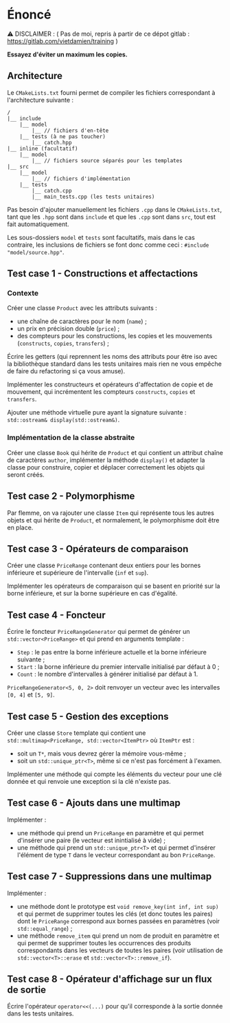 # Énoncé
⚠️ DISCLAIMER : ( Pas de moi, repris à partir de ce dépot gitlab : https://gitlab.com/vietdamien/training )

**Essayez d'éviter un maximum les copies.**

## Architecture
Le `CMakeLists.txt` fourni permet de compiler les fichiers correspondant à l'architecture suivante :
```
/
|__ include
    |__ model
        |__ // fichiers d'en-tête
    |__ tests (à ne pas toucher)
        |__ catch.hpp
|__ inline (facultatif)
    |__ model
        |__ // fichiers source séparés pour les templates 
|__ src
    |__ model
        |__ // fichiers d'implémentation
    |__ tests
        |__ catch.cpp
        |__ main_tests.cpp (les tests unitaires)
```
Pas besoin d'ajouter manuellement les fichiers `.cpp` dans le `CMakeLists.txt`, tant que les `.hpp` sont dans `include` et que les `.cpp` sont dans `src`, tout est fait automatiquement.

Les sous-dossiers `model` et `tests` sont facultatifs, mais dans le cas contraire, les inclusions de fichiers se font donc comme ceci : `#include "model/source.hpp"`.


## Test case 1 - Constructions et affectactions
### Contexte
Créer une classe `Product` avec les attributs suivants :

 - une chaîne de caractères pour le nom (`name`) ;
 - un prix en précision double (`price`) ;
 - des compteurs pour les constructions, les copies et les mouvements (`constructs`, `copies`, `transfers`) ;

Écrire les getters (qui reprennent les noms des attributs pour être iso avec la bibliothèque standard dans les tests unitaires mais rien ne vous empêche de faire du refactoring si ça vous amuse).

Implémenter les constructeurs et opérateurs d'affectation de copie et de mouvement, qui incrémentent les compteurs `constructs`, `copies` et `transfers`.

Ajouter une méthode virtuelle pure ayant la signature suivante : `std::ostream& display(std::ostream&)`.

### Implémentation de la classe abstraite
Créer une classe `Book` qui hérite de `Product` et qui contient un attribut chaîne de caractères `author`, implémenter la méthode `display()` et adapter la classe pour construire, copier et déplacer correctement les objets qui seront créés.

## Test case 2 - Polymorphisme
Par flemme, on va rajouter une classe `Item` qui représente tous les autres objets et qui hérite de `Product`, et normalement, le polymorphisme doit être en place.

## Test case 3 - Opérateurs de comparaison
Créer une classe `PriceRange` contenant deux entiers pour les bornes inférieure et supérieure de l'intervalle (`inf` et `sup`).

Implémenter les opérateurs de comparaison qui se basent en priorité sur la borne inférieure, et sur la borne supérieure en cas d'égalité.

## Test case 4 - Foncteur
Écrire le foncteur `PriceRangeGenerator` qui permet de générer un `std::vector<PriceRange>` et qui prend en arguments template :

- `Step` : le pas entre la borne inférieure actuelle et la borne inférieure suivante ;
- `Start` : la borne inférieure du premier intervalle initialisé par défaut à 0 ;
- `Count` : le nombre d'intervalles à générer initialisé par défaut à 1.

`PriceRangeGenerator<5, 0, 2>` doit renvoyer un vecteur avec les intervalles `[0, 4]` et `[5, 9]`.

## Test case 5 - Gestion des exceptions
Créer une classe `Store` template qui contient une `std::multimap<PriceRange, std::vector<ItemPtr>` où `ItemPtr` est :

 - soit un `T*`, mais vous devrez gérer la mémoire vous-même ;
 - soit un `std::unique_ptr<T>`, même si ce n'est pas forcément à l'examen.

Implémenter une méthode qui compte les éléments du vecteur pour une clé donnée et qui renvoie une exception si la clé n'existe pas.

## Test case 6 - Ajouts dans une multimap
Implémenter :

- une méthode qui prend un `PriceRange` en paramètre et qui permet d'insérer une paire (le vecteur est inintialisé à vide) ;
- une méthode qui prend un `std::unique_ptr<T>` et qui permet d'insérer l'élément de type `T` dans le vecteur correspondant au bon `PriceRange`.

## Test case 7 - Suppressions dans une multimap
Implémenter :

- une méthode dont le prototype est `void remove_key(int inf, int sup)` et qui permet de supprimer toutes les clés (et donc toutes les paires) dont le `PriceRange` correspond aux bornes passées en paramètres (voir `std::equal_range`) ;
- une méthode `remove_item` qui prend un nom de produit en paramètre et qui permet de supprimer toutes les occurrences des produits correspondants dans les vecteurs de toutes les paires (voir utilisation de `std::vector<T>::erase` et `std::vector<T>::remove_if`).

## Test case 8 - Opérateur d'affichage sur un flux de sortie
Écrire l'opérateur `operator<<(...)` pour qu'il corresponde à la sortie donnée dans les tests unitaires.
